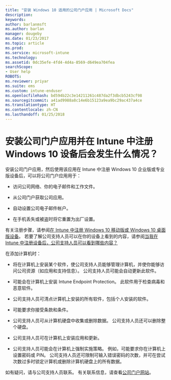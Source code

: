 ```yaml
---
title: "安装 Windows 10 适用的公司门户应用 | Microsoft Docs"
description: 
keywords: 
author: barlanmsft
ms.author: barlan
manager: dougeby
ms.date: 01/23/2017
ms.topic: article
ms.prod: 
ms.service: microsoft-intune
ms.technology: 
ms.assetid: 0dc35efe-4fd4-4d4a-8569-d649ea704fea
searchScope:
- User help
ROBOTS: 
ms.reviewer: priyar
ms.suite: ems
ms.custom: intune-enduser
ms.openlocfilehash: bd594b22c3e14211261c487da2f3dbcb5243cf98
ms.sourcegitcommit: a41ad9988a8c14e6b15123a9ea9bc29ac437a4ce
ms.translationtype: HT
ms.contentlocale: zh-CN
ms.lasthandoff: 01/25/2018
---
```

# <a name="what-happens-if-you-install-the-company-portal-app-and-enroll-your-windows-10-device-in-intune"></a>安装公司门户应用并在 Intune 中注册 Windows 10 设备后会发生什么情况？

安装公司门户应用，然后使用该应用在 Intune 中注册 Windows 10 企业版或专业版设备后，可以将公司门户应用用于：

-   访问公司网络、你的电子邮件和工作文件。

-   从公司门户获取公司应用。

-   自动设置公司电子邮件帐户。

-   在手机丢失或被盗时将它重置为出厂设置。

有关注册步骤，请参阅[在 Intune 中注册 Windows 10 移动版或 Windows 10 桌面版设备](enroll-your-w10-phone-or-w10-pc-windows.md)。 若要了解公司支持人员可以在你的设备上看到的内容，请参阅[当我在 Intune 中注册设备后，公司支持人员可以看到哪些内容？](what-info-can-your-company-see-when-you-enroll-your-device-in-intune.md)

在添加计算机时：

-   将在计算机上安装某个软件，使公司支持人员能够管理计算机，并使你能够访问公司资源（如应用和支持信息）。 公司支持人员可能会自动更新此软件。

-   可能会在计算机上安装 Intune Endpoint Protection。 此软件用于检查病毒和恶意软件。

-   公司支持人员可清点计算机上安装的所有软件，包括个人安装的软件。

-   可能要求你接受条款和条件。

-   公司支持人员可从计算机硬盘中收集或删除数据。 公司支持人员还可以删除整个硬盘。

-   公司支持人员可在计算机上安装应用和更新。

-   公司支持人员可能会在计算机上强制实施策略。 例如，可能要求你在计算机上设置密码或 PIN。 公司支持人员还可限制可输入错误密码的次数，并可在尝试次数过多时锁定计算机或删除计算机硬盘上的所有数据。

如有疑问，请与公司支持人员联系。 有关联系信息，请查看[公司门户网站](https://portal.manage.microsoft.com#HelpDeskDialog)。
